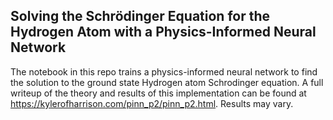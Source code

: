 ## Solving the Schrödinger Equation for the Hydrogen Atom with a Physics-Informed Neural Network
The notebook in this repo trains a physics-informed neural network to find the solution to the ground state Hydrogen atom Schrodinger equation. A full writeup of the theory and results of this implementation can be found at https://kylerofharrison.com/pinn_p2/pinn_p2.html. Results may vary.
